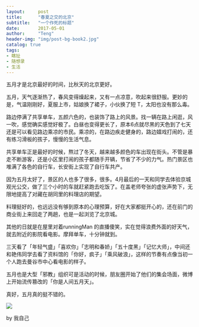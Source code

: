 ```yaml
---
layout:     post
title:      "春夏之交的北京"
subtitle:   "一个作死的标题"
date:       2017-05-01
author:     "Teng"
header-img: "img/post-bg-book2.jpg"
catalog: true
tags:
- 瞎扯
- 随想录
- 生活
---
```



五月才是北京最好的时间，比秋天的北京更好。

五月，天气逐渐热了，春风变得燥起来，又有一点凉意，吹起来很舒服。更妙的是，气温刚刚好，夏服上市，姑娘换了裙子，小伙换了短 T，太阳也没有那么毒。

路边停满了共享单车，五颜六色的，也装饰了路上的风景。找一辆在路上闲逛，风一吹，感觉确实感觉好极了。白昼也变得更长了，原本6点就尽黑的天色到了七天还是可以看见路边乘凉的市民。乘凉的，在路边疾走健身的，路边嬉戏打闹的，还有练习滑板的孩子，慢慢的生活气息。

共享单车正是最好的时候，熬过了冬天，越来越多颜色的车出现在街头。不管是暴走不断游客，还是小区里打闹的孩子都随手开辆，节省了不少的力气。热门景区也堆满了各色的自行车，长安街上实现了自行车共产。

因为五月太好了，景区的人也多了很多，很多。4月最后的一天和同学去体验京城观光公交，做了三个小时的车就赶紧跑去吃饭了。在盖老师夸张的虚张声势下，无限地提高了对藏在胡同里的料理店的期望。

料理挺好的，也远远没有够到原本的心理预算，好在大家都挺开心的，还在前门的商业街上来回走了两趟，也是一起浏览了北京城。

其他的日就是在屋里对着runningMan 的直播傻笑，实在觉得浪费外面的好天气，就去附近的影院看电影。摩拜单车，十分钟就到。

三天看了「年轻气盛」「喜欢你」「志明和春娇」「五十度黑」「记忆大师」，中间还和艳伟同学去看了资料馆的「你好，疯子」「乘风破浪」，这样的节奏有点像当初一个人跑去曼谷市中心看电影的样子。

五月也是大型「邪教」组织可是活动的时候，朋友圈开始了他们的集会场面，微博上开始流传篡改的「你是人间五月天」。

真好，五月真的挺不错的。

![](http://images.tengblog.cn/17-5-1/58926488-file_1493644302682_17e9d.gif)

by 我自己






